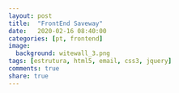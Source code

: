 ```yaml
---
layout: post
title:  "FrontEnd Saveway"
date:   2020-02-16 08:40:00
categories: [pt, frontend]
image:
  background: witewall_3.png
tags: [estrutura, html5, email, css3, jquery]
comments: true
share: true
---
```

<!-- more -->